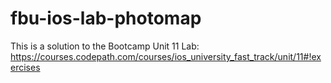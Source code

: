 # fbu-ios-lab-photomap

This is a solution to the Bootcamp Unit 11 Lab: https://courses.codepath.com/courses/ios_university_fast_track/unit/11#!exercises
